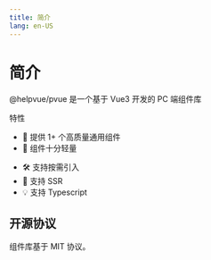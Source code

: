 ```yaml
---
title: 简介
lang: en-US
---
```


# 简介

@helpvue/pvue 是一个基于 Vue3 开发的 PC 端组件库

特性

- 🚀 提供 1+ 个高质量通用组件
- 🚀 组件十分轻量
<!-- - 💪 由国人开发，完善的中英文文档和后勤保障 -->
- 🛠️ 支持按需引入
  <!-- - 🛠️ 支持主题定制 -->
  <!-- - 🌍 支持国际化 -->
  <!-- - 💡 支持 webstorm 组件属性高亮 -->
- 💪 支持 SSR
- 💡 支持 Typescript
  <!-- - 💪 确保 90% 以上单元测试覆盖率，提供稳定性保证 -->
  <!-- - 🛠️ 支持暗黑模式 -->
  <!-- - 🛠️ 提供官方的 VSCode 插件 -->

## 开源协议

组件库基于 MIT 协议。
